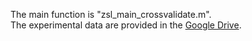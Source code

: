 The main function is "zsl_main_crossvalidate.m". <br> 
The experimental data are provided in the [Google Drive](https://drive.google.com/open?id=1MPXlAhD8VcHDgCuAnaSseJ0-e4fwklEs).
